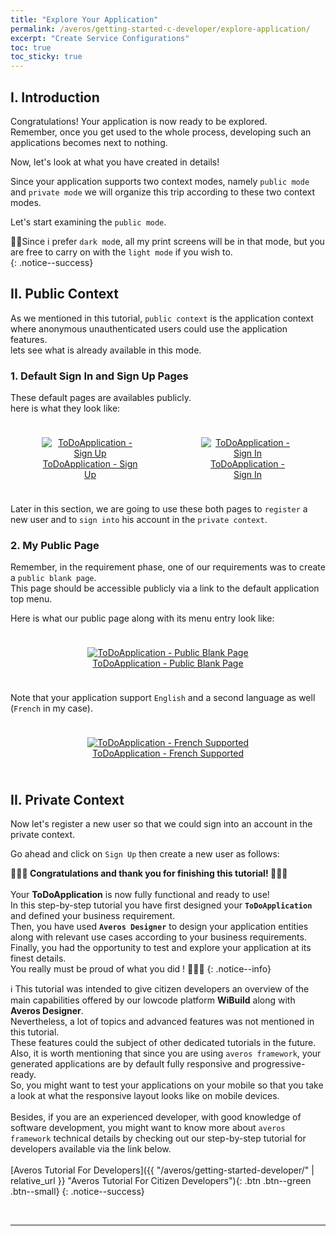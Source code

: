 ```yaml
---
title: "Explore Your Application"
permalink: /averos/getting-started-c-developer/explore-application/
excerpt: "Create Service Configurations"
toc: true
toc_sticky: true
---
```


## **I. Introduction**

Congratulations! Your application is now ready to be explored.<br/>
Remember, once you get used to the whole process, developing such an applications becomes next to nothing.<br/>

Now, let's look at what you have created in details!<br/>

Since your application supports two context modes, namely `public mode` and `private mode` we will organize this trip according to these two context modes.<br/>

Let's start examining the `public mode`.<br/>

🙋‍♂️Since i prefer `dark mod`e, all my print screens will be in that mode, but you are free to carry on with the `light mode` if you wish to.<br/>
{: .notice--success}

## **II. Public Context**

As we mentioned in this tutorial, `public context` is the application context where  anonymous unauthenticated users could use the application features.<br/>
lets see what is already available in this mode.<br/>

### **1. Default Sign In and Sign Up Pages**

These default pages are availables publicly.<br/>
here is what they look like:<br/>

<div style="display: flex;flex-direction: row;justify-content: center;"> 
<div style="padding: 10px;">
  <figure align="center">
    <a href="{{ site.baseurl }}/assets/tutorial/c-developer/70-todoapplication-signup.png">
      <img src="{{ site.baseurl }}/assets/tutorial/c-developer/70-todoapplication-signup.png" alt="ToDoApplication - Sign Up">
        <figcaption>ToDoApplication - Sign Up</figcaption>
    </a>
  </figure>
</div>

<div style="padding: 10px;">
  <figure align="center">
    <a href="{{ site.baseurl }}/assets/tutorial/c-developer/71-todoapplication-signin.png">
      <img src="{{ site.baseurl }}/assets/tutorial/c-developer/71-todoapplication-signin.png" alt="ToDoApplication - Sign In">
        <figcaption>ToDoApplication - Sign In</figcaption>
    </a>
  </figure>
</div>
</div>

Later in this section, we are going to use these both pages to `register` a new user and to `sign into` his account in the `private context`.<br/>

### **2. My Public Page**

Remember, in the requirement phase, one of our requirements was to create a `public blank page`.<br/> 
This page should be accessible publicly via a link to the default application top menu.<br/>

Here is what our public page along with its menu entry look like:

<div style="display: flex;flex-direction: row;justify-content: center;"> 
<div style="padding: 10px;">
  <figure align="center">
    <a href="{{ site.baseurl }}/assets/tutorial/c-developer/72-todoapplication-public-blank-page.png">
      <img src="{{ site.baseurl }}/assets/tutorial/c-developer/72-todoapplication-public-blank-page.png" alt="ToDoApplication - Public Blank Page">
        <figcaption>ToDoApplication - Public Blank Page</figcaption>
    </a>
  </figure>
</div>
</div>

Note that your application support `English` and a second language as well (`French` in my case).

<div style="display: flex;flex-direction: row;justify-content: center;"> 
<div style="padding: 10px;">
  <figure align="center">
    <a href="{{ site.baseurl }}/assets/tutorial/c-developer/73-todoapplication-French.png">
      <img src="{{ site.baseurl }}/assets/tutorial/c-developer/73-todoapplication-French.png" alt="ToDoApplication - French Supported">
        <figcaption>ToDoApplication - French Supported</figcaption>
    </a>
  </figure>
</div>
</div>

## **II. Private Context**

Now let's register a new user so that we could sign into an account in the private context.<br/>

Go ahead and click on `Sign Up` then create a new user as follows:


















**🎉🎉🎉 Congratulations and thank you for finishing this tutorial! 🎉🎉🎉**<br/> <br/>
Your **ToDoApplication** is now fully functional and ready to use!
<br/>
In this step-by-step tutorial you have first designed your **`ToDoApplication`** and defined your business requirement.<br/>
Then, you have used **`Averos Designer`** to design your application entities along with relevant use cases according to your business requirements. <br/>
Finally, you had the opportunity to test and explore your application at its finest details.<br/>
You really must be proud of what you did ! 👏👏👏
{: .notice--info}



ℹ️ This tutorial was intended to give citizen developers an overview of the main capabilities offered by our lowcode platform **WiBuild** along with **Averos Designer**.<br/>
Nevertheless, a lot of topics and advanced features was not mentioned in this tutorial.<br/>
These features could the subject of other dedicated tutorials in the future.<br/>
Also, it is worth mentioning that since you are using `averos framework`, your generated applications are by default fully responsive and progressive-ready.<br/>
So, you might want to test your applications on your mobile so that you take a look at what the responsive layout looks like on mobile devices.<br/><br/>
Besides, if you are an experienced developer, with good knowledge of software development, you might want to know more about `averos framework` technical details by checking out our step-by-step tutorial for developers available via the link below.<br/><br/>
[Averos Tutorial For Developers]({{ "/averos/getting-started-developer/" | relative_url }} "Averos Tutorial For Citizen Developers"){: .btn .btn--green .btn--small}
{: .notice--success}

<br/>

------

<div style="display: flex;flex-direction: row;justify-content: center;"> 
   <div style="width: 22em;" align="center">
         <div id="averos-anim"></div>
   </div>
</div>